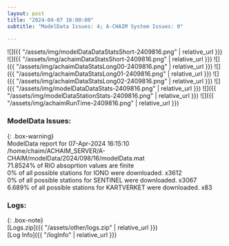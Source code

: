 ```yaml
---
layout: post
title: "2024-04-07 16:00:00"
subtitle: "ModelData Issues: 4; A-CHAIM System Issues: 0"

---
```


![]({{ "/assets/img/modelDataDataStatsShort-2409816.png" | relative_url }})
![]({{ "/assets/img/achaimDataStatsShort-2409816.png" | relative_url }})
![]({{ "/assets/img/achaimDataStatsLong00-2409816.png" | relative_url }})
![]({{ "/assets/img/achaimDataStatsLong01-2409816.png" | relative_url }})
![]({{ "/assets/img/achaimDataStatsLong02-2409816.png" | relative_url }})
![]({{ "/assets/img/modelDataDataStats-2409816.png" | relative_url }})
![]({{ "/assets/img/modelDataStationStats-2409816.png" | relative_url }})
![]({{ "/assets/img/achaimRunTime-2409816.png" | relative_url }})


### ModelData Issues:  
  
{: .box-warning}  
 ModelData report for 07-Apr-2024 16:15:10   
 /home/chaim/ACHAIM_SERVER/A-CHAIM/modelData/2024/098/16/modelData.mat   
 71.8524% of RIO absoprtion values are finite   
 0% of all possible stations for IONO were downloaded. x3612   
 0% of all possible stations for SENTINEL were downloaded. x3067   
 6.689% of all possible stations for KARTVERKET were downloaded. x83   
  


### Logs:  
  
{: .box-note}  
[Logs.zip]({{ "/assets/other/logs.zip" | relative_url }})  
[Log Info]({{ "/logInfo" | relative_url }})  
